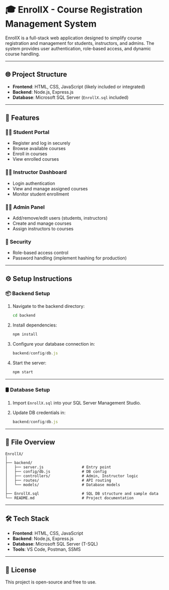 # 🎓 EnrollX - Course Registration Management System

EnrollX is a full-stack web application designed to simplify course registration and management for students, instructors, and admins. The system provides user authentication, role-based access, and dynamic course handling.

---

## 🌐 Project Structure

- **Frontend**: HTML, CSS, JavaScript (likely included or integrated)
- **Backend**: Node.js, Express.js
- **Database**: Microsoft SQL Server (`EnrollX.sql` included)

---

## 🚀 Features

### 👨‍🎓 Student Portal
- Register and log in securely
- Browse available courses
- Enroll in courses
- View enrolled courses

### 👨‍🏫 Instructor Dashboard
- Login authentication
- View and manage assigned courses
- Monitor student enrollment

### 👩‍💼 Admin Panel
- Add/remove/edit users (students, instructors)
- Create and manage courses
- Assign instructors to courses

### 🔐 Security
- Role-based access control
- Password handling (implement hashing for production)

---

## ⚙️ Setup Instructions

### 📦 Backend Setup

1. Navigate to the backend directory:
   ```bash
   cd backend
   ```

2. Install dependencies:
   ```bash
   npm install
   ```

3. Configure your database connection in:
   ```js
   backend/config/db.js
   ```

4. Start the server:
   ```bash
   npm start
   ```

---

### 🛢️ Database Setup

1. Import `EnrollX.sql` into your SQL Server Management Studio.

2. Update DB credentials in:
   ```js
   backend/config/db.js
   ```

---

## 📁 File Overview

```
EnrollX/
│
├── backend/
│   ├── server.js                 # Entry point
│   ├── config/db.js              # DB config
│   ├── controllers/              # Admin, Instructor logic
│   ├── routes/                   # API routing
│   └── models/                   # Database models
│
├── EnrollX.sql                   # SQL DB structure and sample data
└── README.md                     # Project documentation
```

---

## 🛠️ Tech Stack

- **Frontend**: HTML, CSS, JavaScript
- **Backend**: Node.js, Express.js
- **Database**: Microsoft SQL Server (T-SQL)
- **Tools**: VS Code, Postman, SSMS

---



## 📄 License

This project is open-source and free to use.
